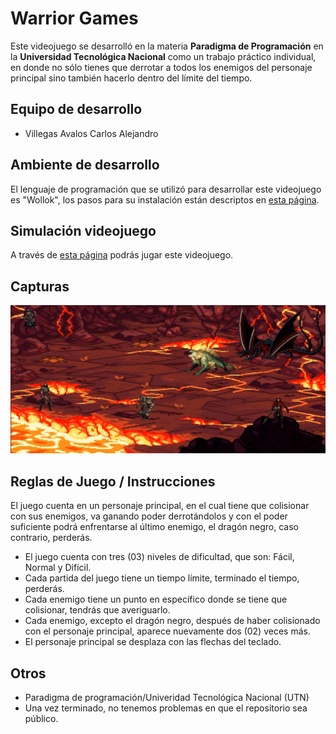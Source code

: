 # Warrior Games

Este videojuego se desarrolló en la materia **Paradigma de Programación** en la **Universidad Tecnológica Nacional** como un trabajo práctico individual, en donde no sólo tienes que derrotar a todos los enemigos del personaje principal sino también hacerlo dentro del límite del tiempo.

## Equipo de desarrollo

- Villegas Avalos Carlos Alejandro

## Ambiente de desarrollo

El lenguaje de programación que se utilizó para desarrollar este videojuego es "Wollok", los pasos para su instalación están descriptos en [esta página](https://www.wollok.org/instalacion/).

## Simulación videojuego

A través de [esta página](https://game.wollok.org/game?git=https://github.com/carvillav/WarriorGames) podrás jugar este videojuego.

## Capturas

![Image text](https://github.com/carvillav/WarriorGames/blob/master/imagenDelJuego.jpg)

## Reglas de Juego / Instrucciones

El juego cuenta en un personaje principal, en el cual tiene que colisionar con sus enemigos, va ganando poder derrotándolos y con el poder suficiente podrá enfrentarse al último enemigo, el dragón negro, caso contrario, perderás.

- El juego cuenta con tres (03) niveles de dificultad, que son: Fácil, Normal y Difícil.
- Cada partida del juego tiene un tiempo límite, terminado el tiempo, perderás.
- Cada enemigo tiene un punto en específico donde se tiene que colisionar, tendrás que averiguarlo.
- Cada enemigo, excepto el dragón negro, después de haber colisionado con el personaje principal, aparece nuevamente dos (02) veces más.
- El personaje principal se desplaza con las flechas del teclado.


## Otros

- Paradigma de programación/Univeridad Tecnológica Nacional (UTN)
- Una vez terminado, no tenemos problemas en que el repositorio sea público.

